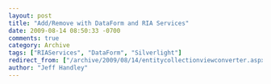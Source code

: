 ```yaml
---
layout: post
title: "Add/Remove with DataForm and RIA Services"
date: 2009-08-14 08:50:33 -0700
comments: true
category: Archive
tags: ["RIAServices", "DataForm", "Silverlight"]
redirect_from: ["/archive/2009/08/14/entitycollectionviewconverter.aspx/"]
author: "Jeff Handley"
---
```


